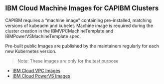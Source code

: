 ## IBM Cloud Machine Images for CAPIBM Clusters

CAPIBM requires a “machine image” containing pre-installed, matching versions of kubeadm and kubelet. Machine image is required during the cluster creation in the IBMVPCMachineTemplate and IBMPowerVSMachineTemplate spec.

Pre-built public Images are published by the maintainers regularly for each new Kubernetes version.

>Note: These images are only for the test purpose

- [IBM Cloud VPC Images](./vpc.md)
- [IBM Cloud PowerVS Images](./powervs.md)